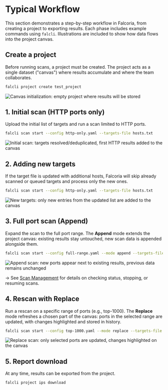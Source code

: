 # Typical Workflow

This section demonstrates a step-by-step workflow in Falcoria, from creating a project to exporting results. Each phase includes example commands using `falcli`. Illustrations are included to show how data flows into the project canvas.

## Create a project

Before running scans, a project must be created. The project acts as a single dataset ("canvas") where results accumulate and where the team collaborates.

```bash
falcli project create test_project
```

![Canvas initialization: empty project where results will be stored](../images/workflow-canvas-init.png)

## 1. Initial scan (HTTP ports only)

Upload the initial list of targets and run a scan limited to HTTP ports.

```bash
falcli scan start --config http-only.yaml --targets-file hosts.txt
```

![Initial scan: targets resolved/deduplicated, first HTTP results added to the canvas](../images/workflow-initial-scan.png)

## 2. Adding new targets

If the target file is updated with additional hosts, Falcoria will skip already scanned or queued targets and process only the new ones.

```bash
falcli scan start --config http-only.yaml --targets-file hosts.txt
```

![New targets: only new entries from the updated list are added to the canvas](../images/workflow-new-targets.png)

## 3. Full port scan (Append)

Expand the scan to the full port range. The **Append** mode extends the project canvas: existing results stay untouched, new scan data is appended alongside them.

```bash
falcli scan start --config full-range.yaml --mode append --targets-file hosts.txt
```

![Append scan: new ports appear next to existing results, previous data remains unchanged](../images/workflow-append.png)

→ See [Scan Management](../concepts/scan-management.md) for details on checking status, stopping, or resuming scans.

## 4. Rescan with Replace

Run a rescan on a specific range of ports (e.g., top-1000). The **Replace** mode refreshes a chosen part of the canvas: ports in the selected range are updated, with changes highlighted and stored in history.

```bash
falcli scan start --config top-1000.yaml --mode replace --targets-file hosts.txt
```

![Replace scan: only selected ports are updated, changes highlighted on the canvas](../images/workflow-replace.png)

## 5. Report download

At any time, results can be exported from the project.

```bash
falcli project ips download
```
